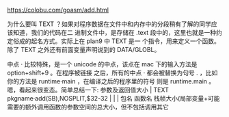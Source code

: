 https://colobu.com/goasm/add.html

为什么要叫 TEXT ？如果对程序数据在文件中和内存中的分段稍有了解的同学应该知道，我们的代码在二
进制文件中，是存储在 .text 段中的，这里也就是一种约定俗成的起名方式。实际上在 plan9 中 TEXT 是一
个指令，用来定义一个函数。除了 TEXT 之外还有前面变量声明说到的 DATA/GLOBL。

中点 · 比较特殊，是一个 unicode 的中点，该点在 mac 下的输入方法是 option+shift+9 。在程序被链接
之后，所有的中点 · 都会被替换为句号 . ，比如你的方法是 runtime·main ，在编译之后的程序里的符号
则是 runtime.main 。嗯，看起来很变态。简单总结一下:
参数及返回值大小
|
TEXT pkgname·add(SB),NOSPLIT,$32-32
        |     |               |
        包名 函数名              栈帧大小(局部变量+可能需要的额外调用函数的参数空间的总大小，但不包括调用其它